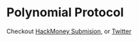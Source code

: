 # Polynomial Protocol

Checkout [HackMoney Submision](https://showcase.ethglobal.co/hackmoney2021/polynomial-protocol), or [Twitter](https://twitter.com/PolynomialFi)
